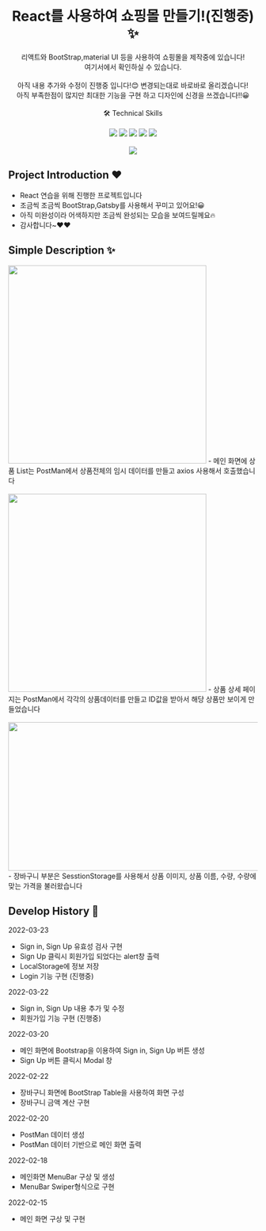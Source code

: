 <p align="center">
  <h1 align="center">React를 사용하여 쇼핑몰 만들기!(진행중) ✨</h1>

  <p align="center">
리액트와 BootStrap,material UI 등을 사용하여 쇼핑몰을 제작중에 있습니다! <br/현재까지 진행 중인 작업물은 <a href="https://jeonghwan96.github.io/React-shoppingmall/"> 여기서</a>에서 확인하실 수 있습니다.
  <br/>
  <br/> 
  아직 내용 추가와 수정이 진행중 입니다!😊 변경되는대로 바로바로 올리겠습니다! <br/>
  아직 부족한점이 많지만 최대한 기능을 구현 하고 디자인에 신경을 쓰겠습니다!!😀
  <br/>
  <br/>
  🛠  Technical Skills 
  <br/>
  <br/>
    <img src="https://img.shields.io/badge/-React-0088CC?style=flat&logo=React"/>
     <img src="https://img.shields.io/badge/-Sass-CC2277?style=flat&logo=Sass"/>
    <img src="https://img.shields.io/badge/-CSS-05122A?style=flat&logo=CSS3&logoColor=1572B6"/>
    <img src="https://img.shields.io/badge/-Bootstrap-46178F?style=flat&logo=Bootstrap"/>
    <img src="https://img.shields.io/badge/-Gatsby-663399?style=flat&logo=Gatsby"/>
  <br/>
  <br/>
  <img src="https://user-images.githubusercontent.com/76175940/159107849-6f9503b1-302c-4868-a723-cf99f1461cc5.gif">
</p>

## Project Introduction ❤️

- React 연습을 위해 진행한 프로젝트입니다
- 조금씩 조금씩 BootStrap,Gatsby를 사용해서 꾸미고 있어요!😀
- 아직 미완성이라 어색하지만 조금씩 완성되는 모습을 보여드릴께요🔥
- 감사합니다~❤️❤️

## Simple Description ✨
<img src ="https://user-images.githubusercontent.com/76175940/159110570-98d4979d-45c5-4bd1-bb3e-ebc0df1e7d05.png" width="400" height="400"/>
- 메인 화면에 상품 List는 PostMan에서 상품전체의 임시 데이터를 만들고 axios 사용해서 호출했습니다
<br /><br />
<img src="https://user-images.githubusercontent.com/76175940/159110691-922689c3-c4b8-4403-972e-5c304076efa5.png" width="400" height="400" />
- 상품 상세 페이지는 PostMan에서 각각의 상품데이터를 만들고 ID값을 받아서 해당 상품만 보이게 만들었습니다
<br /><br />
<img src="https://user-images.githubusercontent.com/76175940/159110876-436f557c-e814-452a-926c-5bb08c02dfe7.png" width="600" height="300" />
- 장바구니 부분은 SesstionStorage를 사용해서 상품 이미지, 상품 이름, 수량, 수량에 맞는 가격을 불러왔습니다

## Develop History 📜

2022-03-23
- Sign in, Sign Up 유효성 검사 구현
- Sign Up 클릭시 회원가입 되었다는 alert창 출력
- LocalStorage에 정보 저장
- Login 기능 구현 (진행중)

2022-03-22
- Sign in, Sign Up 내용 추가 및 수정
- 회원가입 기능 구현 (진행중)

2022-03-20
- 메인 화면에 Bootstrap을 이용하여 Sign in, Sign Up 버튼 생성
- Sign Up 버튼 클릭시 Modal 창 

2022-02-22

- 장바구니 화면에 BootStrap Table을 사용하여 화면 구성
- 장바구니 금액 계산 구현

2022-02-20

- PostMan 데이터 생성
- PostMan 데이터 기반으로 메인 화면 출력

2022-02-18

- 메인화면 MenuBar 구상 및 생성
- MenuBar Swiper형식으로 구현


2022-02-15

- 메인 화면 구상 및 구현
